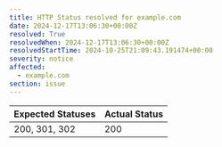 ```yaml
---
title: HTTP Status resolved for example.com
date: 2024-12-17T13:06:30+00:00Z
resolved: True
resolvedWhen: 2024-12-17T13:06:30+00:00Z
resolvedStartTime: 2024-10-25T21:09:43.191474+00:00
severity: notice
affected:
  - example.com
section: issue
---
```


| Expected Statuses | Actual Status  |
|-------------------|----------------|
| 200, 301, 302 | 200 |
